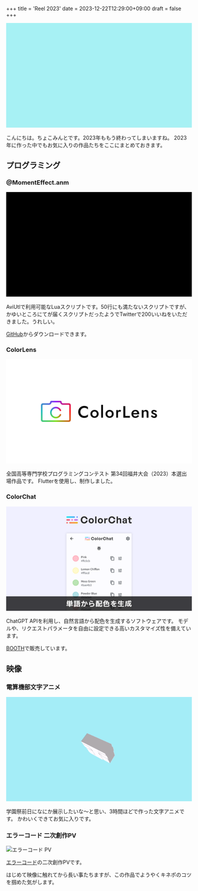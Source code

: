 +++
title = 'Reel 2023'
date = 2023-12-22T12:29:00+09:00
draft = false
+++

![Reel 2023](/img/reel_2023.gif "Reel2023")

こんにちは。ちょこみんとです。2023年ももう終わってしまいますね。
2023年に作った中でもお気に入りの作品たちをここにまとめておきます。

## プログラミング

### @MomentEffect.anm

![@MomentEffect.anm](img/moment_effect.gif "@MomentEffect.anm")

AviUtlで利用可能なLuaスクリプトです。50行にも満たないスクリプトですが、かゆいところにてが届くスクリプトだったようでTwitterで200いいねをいただきました。うれしい。

[GitHub](https://github.com/cmt1910/MomentEffect)からダウンロードできます。

### ColorLens

![ColorLens](img/colorlens_textlogo.png "ColorLens")

全国高等専門学校プログラミングコンテスト 第34回福井大会（2023）本選出場作品です。
Flutterを使用し、制作しました。

### ColorChat

![ColorChat](/static/img/colorchat_thumbnail.png "ColorChat")

ChatGPT APIを利用し、自然言語から配色を生成するソフトウェアです。
モデルや、リクエストパラメータを自由に設定できる高いカスタマイズ性を備えています。

[BOOTH](https://booth.pm/ja/items/5290308)で販売しています。

## 映像

### 電算機部文字アニメ

![電算機部文字アニメ](img/densan_anime.gif "電算機部文字アニメ")

学園祭前日になにか展示したいな～と思い、3時間ほどで作った文字アニメです。
かわいくできてお気に入りです。

### エラーコード 二次創作PV

![エラーコード PV](img/errorcode.gif "エラーコード PV")

[エラーコード](https://youtu.be/Ohxod1nuqvA)の二次創作PVです。

はじめて映像に触れてから長い事たちますが、この作品でようやくキネポのコツを掴めた気がします。